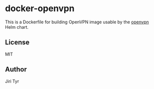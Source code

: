 docker-openvpn
==============

This is a Dockerfile for building OpenVPN image usable by the
[openvpn](https://github.com/helm/charts/tree/master/stable/openvpn) Helm chart.


License
-------

MIT


Author
------

Jiri Tyr
